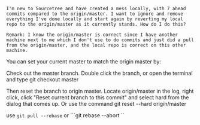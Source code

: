 ```
I'm new to Sourcetree and have created a mess locally, with 7 ahead commits compared to the origin/master. I want to ignore and remove everything I've done locally and start again by reverting my local repo to the origin/master as it currently stands. How do I do this?

Remark: I know the origin/master is correct since I have another machine next to me which I don't use to do commits and just did a pull from the origin/master, and the local repo is correct on this other machine.
```



You can set your current master to match the origin master by:

Check out the master branch. Double click the branch, or open the terminal and type git checkout master

Then reset the branch to origin master. Locate origin/master in the log, right click, click "Reset current branch to this commit" and select hard from the dialog that comes up. Or use the command git reset --hard origin/master


use ```git pull --rebase```
or  ```git rebase --abort ``